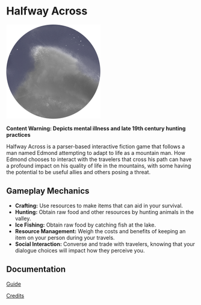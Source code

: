 # Halfway Across
![Icon](resources/images/icon.png)

**Content Warning: Depicts mental illness and late 19th century hunting practices**

Halfway Across is a parser-based interactive fiction game that follows a man named Edmond attempting to adapt to life as a mountain man. How Edmond chooses to interact with the travelers that cross his path can have a profound impact on his quality of life in the mountains, with some having the potential to be useful allies and others posing a threat.

## Gameplay Mechanics
- **Crafting:** Use resources to make items that can aid in your survival.
- **Hunting:** Obtain raw food and other resources by hunting animals in the valley. 
- **Ice Fishing:** Obtain raw food by catching fish at the lake. 
- **Resource Management:** Weigh the costs and benefits of keeping an item on your person during your travels.
- **Social Interaction:** Converse and trade with travelers, knowing that your dialogue choices will impact how they perceive you.

## Documentation
[Guide](docs/guide.md)

[Credits](docs/credits.md)
